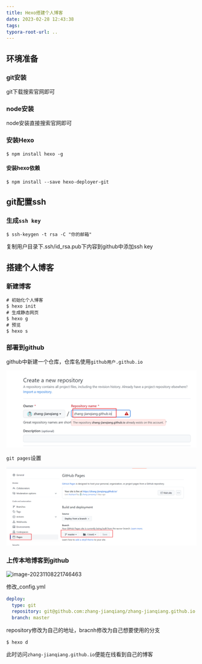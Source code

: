 ```yaml
---
title: Hexo搭建个人博客
date: 2023-02-28 12:43:38
tags:
typora-root-url: ..
---
```


## 环境准备

### git安装

git下载搜索官网即可

### node安装

node安装直接搜索官网即可

### 安装Hexo

```
$ npm install hexo -g
```

#### 安装hexo依赖

```
$ npm install --save hexo-deployer-git
```

## git配置ssh

### 生成`ssh key`

```
$ ssh-keygen -t rsa -C "你的邮箱"
```

复制用户目录下.ssh/id_rsa.pub下内容到github中添加ssh key

## 搭建个人博客

### 新建博客

```
# 初始化个人博客
$ hexo init
# 生成静态网页
$ hexo g
# 预览
$ hexo s
```

### 部署到github

github中新建一个仓库，仓库名使用`github用户.github.io`

<img src="/images/image-20230228125439693.png" alt="image-20230228125439693"  />

`git pages`设置

<img src="/images/image-20230228125647817.png" alt="image-20230228125647817" style="zoom:50%;" />

### 上传本地博客到github

![image-20231108221746463](/images/image-20231108221746463.png)

修改_config.yml

```yml
deploy:
  type: git
  repository: git@github.com:zhang-jianqiang/zhang-jianqiang.github.io.git
  branch: master
```

repository修改为自己的地址，bracnh修改为自己想要使用的分支

```
$ hexo d
```

此时访问`zhang-jianqiang.github.io`便能在线看到自己的博客
